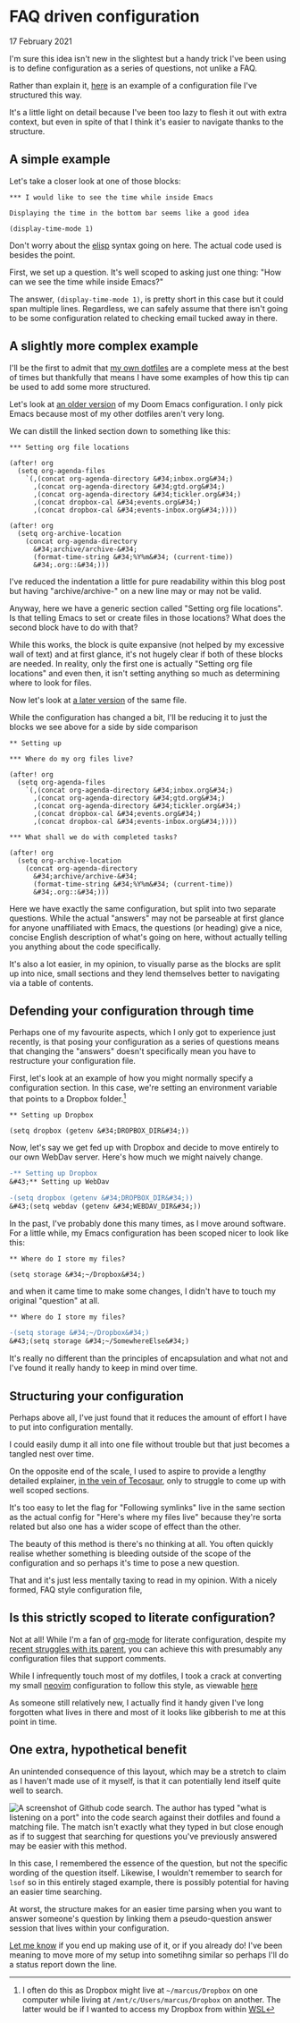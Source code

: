 # FAQ driven configuration
17 February 2021

I&#39;m sure this idea isn&#39;t new in the slightest but a handy trick I&#39;ve been using is to define configuration as a series of questions, not unlike a FAQ.

Rather than explain it, [here](https://github.com/marcus-crane/dotfiles/blob/62813e09dc6d5127b0f25a5017ae23fd37ce180f/doom/.doom.d/config.org) is an example of a configuration file I&#39;ve structured this way.

It&#39;s a little light on detail because I&#39;ve been too lazy to flesh it out with extra context, but even in spite of that I think it&#39;s easier to navigate thanks to the structure.

## A simple example

Let&#39;s take a closer look at one of those blocks:

```emacs
*** I would like to see the time while inside Emacs

Displaying the time in the bottom bar seems like a good idea

(display-time-mode 1)
```

Don&#39;t worry about the [elisp](https://en.wikipedia.org/wiki/Emacs_Lisp) syntax going on here. The actual code used is besides the point.

First, we set up a question. It&#39;s well scoped to asking just one thing: &#34;How can we see the time while inside Emacs?&#34;

The answer, `(display-time-mode 1)`, is pretty short in this case but it could span multiple lines. Regardless, we can safely assume that there isn&#39;t going to be some configuration related to checking email tucked away in there.

## A slightly more complex example

I&#39;ll be the first to admit that [my own dotfiles](https://github.com/marcus-crane/dotfiles) are a complete mess at the best of times but thankfully that means I have some examples of how this tip can be used to add some more structured.

Let&#39;s look at [an older version](https://github.com/marcus-crane/dotfiles/blob/f14b4ebf86e41fa9cad3630355364eada11482f1/doom/.doom.d/config.org#setting-org-file-locations) of my Doom Emacs configuration. I only pick Emacs because most of my other dotfiles aren&#39;t very long.

We can distill the linked section down to something like this:

```emacs
*** Setting org file locations

(after! org
  (setq org-agenda-files
    `(,(concat org-agenda-directory &#34;inbox.org&#34;)
      ,(concat org-agenda-directory &#34;gtd.org&#34;)
      ,(concat org-agenda-directory &#34;tickler.org&#34;)
      ,(concat dropbox-cal &#34;events.org&#34;)
      ,(concat dropbox-cal &#34;events-inbox.org&#34;))))

(after! org
  (setq org-archive-location
    (concat org-agenda-directory
      &#34;archive/archive-&#34;
      (format-time-string &#34;%Y%m&#34; (current-time))
      &#34;.org::&#34;)))
```

I&#39;ve reduced the indentation a little for pure readability within this blog post but having &#34;archive/archive-&#34; on a new line may or may not be valid.

Anyway, here we have a generic section called &#34;Setting org file locations&#34;. Is that telling Emacs to set or create files in those locations? What does the second block have to do with that?

While this works, the block is quite expansive (not helped by my excessive wall of text) and at first glance, it&#39;s not hugely clear if both of these blocks are needed. In reality, only the first one is actually &#34;Setting org file locations&#34; and even then, it isn&#39;t setting anything so much as determining where to look for files.

Now let&#39;s look at [a later version](https://github.com/marcus-crane/dotfiles/blob/6b6763a385b842b9dbdc3c883fe8bd0f13df60f2/doom/.doom.d/config.org#setting-up) of the same file.

While the configuration has changed a bit, I&#39;ll be reducing it to just the blocks we see above for a side by side comparison

```emacs
** Setting up

*** Where do my org files live?

(after! org
  (setq org-agenda-files
    `(,(concat org-agenda-directory &#34;inbox.org&#34;)
      ,(concat org-agenda-directory &#34;gtd.org&#34;)
      ,(concat org-agenda-directory &#34;tickler.org&#34;)
      ,(concat dropbox-cal &#34;events.org&#34;)
      ,(concat dropbox-cal &#34;events-inbox.org&#34;))))

*** What shall we do with completed tasks?

(after! org
  (setq org-archive-location
    (concat org-agenda-directory
      &#34;archive/archive-&#34;
      (format-time-string &#34;%Y%m&#34; (current-time))
      &#34;.org::&#34;)))
```

Here we have exactly the same configuration, but split into two separate questions. While the actual &#34;answers&#34; may not be parseable at first glance for anyone unaffiliated with Emacs, the questions (or heading) give a nice, concise English description of what&#39;s going on here, without actually telling you anything about the code specifically.

It&#39;s also a lot easier, in my opinion, to visually parse as the blocks are split up into nice, small sections and they lend themselves better to navigating via a table of contents.

## Defending your configuration through time

Perhaps one of my favourite aspects, which I only got to experience just recently, is that posing your configuration as a series of questions means that changing the &#34;answers&#34; doesn&#39;t specifically mean you have to restructure your configuration file.

First, let&#39;s look at an example of how you might normally specify a configuration section. In this case, we&#39;re setting an environment variable that points to a Dropbox folder.[^dropbox]

```emacs
** Setting up Dropbox

(setq dropbox (getenv &#34;DROPBOX_DIR&#34;))
```

Now, let&#39;s say we get fed up with Dropbox and decide to move entirely to our own WebDav server. Here&#39;s how much we might naively change.

```diff
-** Setting up Dropbox
&#43;** Setting up WebDav

-(setq dropbox (getenv &#34;DROPBOX_DIR&#34;))
&#43;(setq webdav (getenv &#34;WEBDAV_DIR&#34;))
```

In the past, I&#39;ve probably done this many times, as I move around software. For a little while, my Emacs configuration has been scoped nicer to look like this:

```emacs
** Where do I store my files?

(setq storage &#34;~/Dropbox&#34;)
```

and when it came time to make some changes, I didn&#39;t have to touch my original &#34;question&#34; at all.

```diff
** Where do I store my files?

-(setq storage &#34;~/Dropbox&#34;)
&#43;(setq storage &#34;~/SomewhereElse&#34;)
```

It&#39;s really no different than the principles of encapsulation and what not and I&#39;ve found it really handy to keep in mind over time.

## Structuring your configuration

Perhaps above all, I&#39;ve just found that it reduces the amount of effort I have to put into configuration mentally.

I could easily dump it all into one file without trouble but that just becomes a tangled nest over time.

On the opposite end of the scale, I used to aspire to provide a lengthy detailed explainer, [in the vein of Tecosaur](https://tecosaur.github.io/emacs-config/config.html), only to struggle to come up with well scoped sections.

It&#39;s too easy to let the flag for &#34;Following symlinks&#34; live in the same section as the actual config for &#34;Here&#39;s where my files live&#34; because they&#39;re sorta related but also one has a wider scope of effect than the other.

The beauty of this method is there&#39;s no thinking at all. You often quickly realise whether something is bleeding outside of the scope of the configuration and so perhaps it&#39;s time to pose a new question.

That and it&#39;s just less mentally taxing to read in my opinion. With a nicely formed, FAQ style configuration file, 

## Is this strictly scoped to literate configuration?

Not at all! While I&#39;m a fan of [org-mode](https://orgmode.org/) for literate configuration, despite my [recent struggles with its parent](https://utf9k.net/blog/emacs-probably-isnt-right-for-me/), you can achieve this with presumably any configuration files that support comments.

While I infrequently touch most of my dotfiles, I took a crack at converting my small [neovim](https://github.com/neovim/neovim) configuration to follow this style, as viewable [here](https://github.com/marcus-crane/dotfiles/blob/37840b8/nvim/.config/nvim/init.vim)

As someone still relatively new, I actually find it handy given I&#39;ve long forgotten what lives in there and most of it looks like gibberish to me at this point in time.

## One extra, hypothetical benefit

An unintended consequence of this layout, which may be a stretch to claim as I haven&#39;t made use of it myself, is that it can potentially lend itself quite well to search.

![A screenshot of Github code search. The author has typed &#34;what is listening on a port&#34; into the code search against their dotfiles and found a matching file. The match isn&#39;t exactly what they typed in but close enough as if to suggest that searching for questions you&#39;ve previously answered may be easier with this method.](search.png)

In this case, I remembered the essence of the question, but not the specific wording of the question itself. Likewise, I wouldn&#39;t remember to search for `lsof` so in this entirely staged example, there is possibly potential for having an easier time searching.

At worst, the structure makes for an easier time parsing when you want to answer someone&#39;s question by linking them a pseudo-question answer session that lives within your configuration.

[Let me know](mailto:hello@utf9k.net) if you end up making use of it, or if you already do! I&#39;ve been meaning to move more of my setup into sometihng similar so perhaps I&#39;ll do a status report down the line.

[^dropbox]: I often do this as Dropbox might live at `~/marcus/Dropbox` on one computer while living at `/mnt/c/Users/marcus/Dropbox` on another. The latter would be if I wanted to access my Dropbox from within [WSL](https://docs.microsoft.com/en-us/windows/wsl/about)

